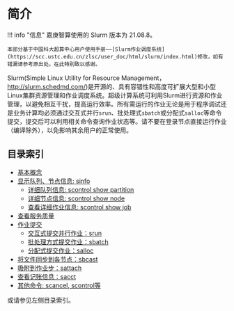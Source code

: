 # 简介

!!! info "信息"
    嘉庚智算使用的 Slurm 版本为 21.08.8。
    
    本部分基于中国科大超算中心用户使用手册——[Slurm作业调度系统](https://scc.ustc.edu.cn/zlsc/user_doc/html/slurm/index.html)修改，如有错漏请参考原出处。在此特别致以感谢。

Slurm(Simple Linux Utility for Resource Management，<http://slurm.schedmd.com/>)是开源的、具有容错性和高度可扩展大型和小型Linux集群资源管理和作业调度系统。超级计算系统可利用Slurm进行资源和作业管理，以避免相互干扰，提高运行效率。所有需运行的作业无论是用于程序调试还是业务计算均必须通过交互式并行`srun`、批处理式`sbatch`或分配式`salloc`等命令提交，提交后可以利用相关命令查询作业状态等。请不要在登录节点直接运行作业（编译除外），以免影响其余用户的正常使用。


## 目录索引

- [基本概念](basic.md)
- [显示队列、节点信息: sinfo](sinfo.md)
    - [详细队列信息: scontrol show partition](partition.md)
    - [详细节点信息: scontrol show node](node.md)
    - [查看详细作业信息: scontrol show job](job.md)
- [查看服务质量](qos.md)
- [作业提交](submission.md)
    - [交互式提交并行作业：srun](./srun.md)
    - [批处理方式提交作业：sbatch](./sbatch.md)
    - [分配式提交作业：salloc](./salloc.md)
- [将文件同步到各节点：sbcast](sbcast.md)
- [吸附到作业步：sattach](sattach.md)
- [查看记账信息：sacct](sacct.md)
- [其他命令: scancel, scontrol等](others.md)

或请参见左侧目录索引。